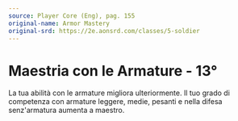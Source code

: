```yaml
---
source: Player Core (Eng), pag. 155
original-name: Armor Mastery
original-srd: https://2e.aonsrd.com/classes/5-soldier
---
```


# Maestria con le Armature - 13°

La tua abilità con le armature migliora ulteriormente. Il tuo grado di
competenza con armature leggere, medie, pesanti e nella difesa senz'armatura
aumenta a maestro.
